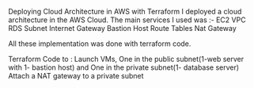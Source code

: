 Deploying Cloud Architecture in AWS with Terraform
I deployed a cloud architecture in the AWS Cloud. The main services I used was :- EC2 VPC RDS Subnet Internet Gateway Bastion Host Route Tables Nat Gateway

All these implementation was done with terraform code.

Terraform Code to :
Launch VMs, One in the public subnet(1-web server with 1- bastion host) and One in the private subnet(1- database server)
Attach a NAT gateway to a private subnet
